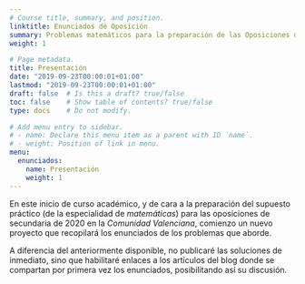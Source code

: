 ```yaml
---
# Course title, summary, and position.
linktitle: Enunciados de Oposición
summary: Problemas matemáticos para la preparación de las Oposiciones de 2020.
weight: 1

# Page metadata.
title: Presentación
date: "2019-09-23T00:00:01+01:00"
lastmod: "2019-09-23T00:00:01+01:00"
draft: false  # Is this a draft? true/false
toc: false    # Show table of contents? true/false
type: docs    # Do not modify.

# Add menu entry to sidebar.
# - name: Declare this menu item as a parent with ID `name`.
# - weight: Position of link in menu.
menu: 
  enunciados:
    name: Presentación
    weight: 1
---
```


En este inicio de curso académico, y de cara a la preparación del supuesto práctico (de la especialidad de *matemáticas*) para las oposiciones de secundaria de 2020 en la *Comunidad Valenciana*, comienzo un nuevo proyecto que recopilará los enunciados de los problemas que aborde.

A diferencia del anteriormente disponible, no publicaré las soluciones de inmediato, sino que habilitaré enlaces a los artículos del blog donde se compartan por primera vez los enunciados, posibilitando así su discusión.

